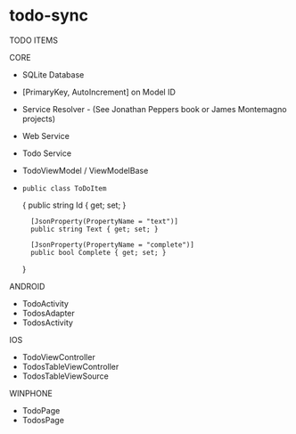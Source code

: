 todo-sync
=========
TODO ITEMS

CORE
* SQLite Database
* [PrimaryKey, AutoIncrement] on Model ID
* Service Resolver - (See Jonathan Peppers book or James Montemagno projects)
* Web Service
* Todo Service
* TodoViewModel / ViewModelBase
*     public class ToDoItem
    {
        public string Id { get; set; }

        [JsonProperty(PropertyName = "text")]
        public string Text { get; set; }

        [JsonProperty(PropertyName = "complete")]
        public bool Complete { get; set; }
    }

ANDROID
* TodoActivity
* TodosAdapter
* TodosActivity

IOS
* TodoViewController
* TodosTableViewController
* TodosTableViewSource

WINPHONE
* TodoPage
* TodosPage
